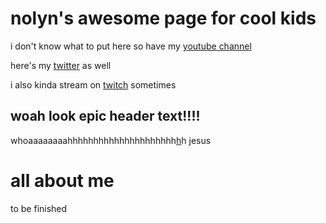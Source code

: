 # nolyn's awesome page for cool kids

i don't know what to put here so have my [youtube channel](https://www.youtube.com/channel/UCz6BUyTdeQDHADHzju_8E4g)

here's my [twitter](https://twitter.com/nolyntwt) as well

i also kinda stream on [twitch](https://twitch.tv/nolyn__) sometimes

## woah look epic header text!!!!

whoaaaaaaaahhhhhhhhhhhhhhhhhhhhh[h](https://youtu.be/dQw4w9WgXcQ)h jesus

# all about me

to be finished
